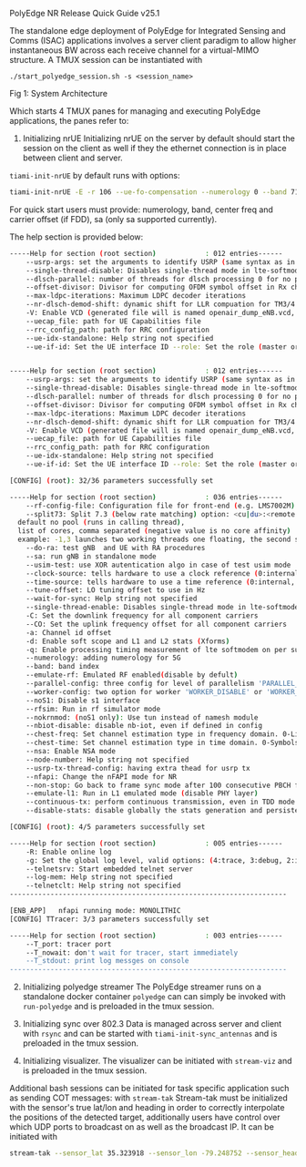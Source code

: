 PolyEdge NR Release Quick Guide v25.1

The standalone edge deployment of PolyEdge for Integrated Sensing and Comms (ISAC) applications involves a server client paradigm to allow higher instantaneous BW across each receive channel for a virtual-MIMO structure. A TMUX session can be instantiated with 

`./start_polyedge_session.sh -s <session_name>`

Fig 1: System Architecture

Which starts 4 TMUX panes for managing and executing PolyEdge applications, the panes refer to:
1. Initializing nrUE
Initializing nrUE on the server by default should start the session on the client as well if they the ethernet connection is in place between client and server.

`tiami-init-nrUE` by default runs with options:
```bash
tiami-init-nrUE -E -r 106 --ue-fo-compensation --numerology 0 --band 71 -C 622850000 --CO 46000000 --sa --nokrnmod 1 -O ../../../targets/PROJECTS/GENERIC-NR-5GC/CONF/ue.conf --clock-source 0 --time-source 0
```

For quick start users must provide: 
numerology, band, center freq and carrier offset (if FDD),  sa (only sa supported currently).

The help section is provided below:
```bash
-----Help for section (root section)        	: 012 entries------
	--usrp-args: set the arguments to identify USRP (same syntax as in UHD)
	--single-thread-disable: Disables single-thread mode in lte-softmodem
	--dlsch-parallel: number of threads for dlsch processing 0 for no parallelization
	--offset-divisor: Divisor for computing OFDM symbol offset in Rx chain (num samples in CP/<the value>). Default value is 8. To set the sample offset to 0, set this value ~ 10e6
	--max-ldpc-iterations: Maximum LDPC decoder iterations
	--nr-dlsch-demod-shift: dynamic shift for LLR compuation for TM3/4 (default 0)
	-V: Enable VCD (generated file will is named openair_dump_eNB.vcd, read it with target/RT/USER/eNB.gtkw
	--uecap_file: path for UE Capabilities file
	--rrc_config_path: path for RRC configuration
	--ue-idx-standalone: Help string not specified
	--ue-if-id: Set the UE interface ID	--role: Set the role (master or slave)--------------------------------------------------------------------


-----Help for section (root section)        	: 012 entries------
	--usrp-args: set the arguments to identify USRP (same syntax as in UHD)
	--single-thread-disable: Disables single-thread mode in lte-softmodem
	--dlsch-parallel: number of threads for dlsch processing 0 for no parallelization
	--offset-divisor: Divisor for computing OFDM symbol offset in Rx chain (num samples in CP/<the value>). Default value is 8. To set the sample offset to 0, set this value ~ 10e6
	--max-ldpc-iterations: Maximum LDPC decoder iterations
	--nr-dlsch-demod-shift: dynamic shift for LLR compuation for TM3/4 (default 0)
	-V: Enable VCD (generated file will is named openair_dump_eNB.vcd, read it with target/RT/USER/eNB.gtkw
	--uecap_file: path for UE Capabilities file
	--rrc_config_path: path for RRC configuration
	--ue-idx-standalone: Help string not specified
	--ue-if-id: Set the UE interface ID	--role: Set the role (master or slave)--------------------------------------------------------------------

[CONFIG] (root): 32/36 parameters successfully set

-----Help for section (root section)        	: 036 entries------
	--rf-config-file: Configuration file for front-end (e.g. LMS7002M)
	--split73: Split 7.3 (below rate matching) option: <cu|du>:<remote ip address>:<remote port>	--thread-pool: Thread pool configuration:
  default no pool (runs in calling thread),
  list of cores, comma separated (negative value is no core affinity)
  example: -1,3 launches two working threads one floating, the second set on core 3	--phy-test: test UE phy layer, mac disabled
	--do-ra: test gNB  and UE with RA procedures
	--sa: run gNB in standalone mode
	--usim-test: use XOR autentication algo in case of test usim mode
	--clock-source: tells hardware to use a clock reference (0:internal, 1:external, 2:gpsdo)
	--time-source: tells hardware to use a time reference (0:internal, 1:external, 2:gpsdo)
	--tune-offset: LO tuning offset to use in Hz
	--wait-for-sync: Help string not specified
	--single-thread-enable: Disables single-thread mode in lte-softmodem
	-C: Set the downlink frequency for all component carriers
	--CO: Set the uplink frequency offset for all component carriers
	-a: Channel id offset
	-d: Enable soft scope and L1 and L2 stats (Xforms)
	-q: Enable processing timing measurement of lte softmodem on per subframe basis
	--numerology: adding numerology for 5G
	--band: band index
	--emulate-rf: Emulated RF enabled(disable by defult)
	--parallel-config: three config for level of parallelism 'PARALLEL_SINGLE_THREAD', 'PARALLEL_RU_L1_SPLIT', or 'PARALLEL_RU_L1_TRX_SPLIT'
	--worker-config: two option for worker 'WORKER_DISABLE' or 'WORKER_ENABLE'
	--noS1: Disable s1 interface
	--rfsim: Run in rf simulator mode
	--nokrnmod: (noS1 only): Use tun instead of namesh module
	--nbiot-disable: disable nb-iot, even if defined in config
	--chest-freq: Set channel estimation type in frequency domain. 0-Linear interpolation (default). 1-PRB based averaging of channel estimates in frequency.
	--chest-time: Set channel estimation type in time domain. 0-Symbols take estimates of the last preceding DMRS symbol (default). 1-Symbol based averaging of channel estimates in time.
	--nsa: Enable NSA mode
	--node-number: Help string not specified
	--usrp-tx-thread-config: having extra thead for usrp tx
	--nfapi: Change the nFAPI mode for NR
	--non-stop: Go back to frame sync mode after 100 consecutive PBCH failures
	--emulate-l1: Run in L1 emulated mode (disable PHY layer)
	--continuous-tx: perform continuous transmission, even in TDD mode (to work around USRP issues)
	--disable-stats: disable globally the stats generation and persistence--------------------------------------------------------------------

[CONFIG] (root): 4/5 parameters successfully set

-----Help for section (root section)        	: 005 entries------
	-R: Enable online log
	-g: Set the global log level, valid options: (4:trace, 3:debug, 2:info, 1:warn, (0:error))
	--telnetsrv: Start embedded telnet server
	--log-mem: Help string not specified
	--telnetclt: Help string not specified
--------------------------------------------------------------------

[ENB_APP]   nfapi running mode: MONOLITHIC
[CONFIG] TTracer: 3/3 parameters successfully set

-----Help for section (root section)        	: 003 entries------
	--T_port: tracer port
	--T_nowait: don't wait for tracer, start immediately
	--T_stdout: print log messges on console
--------------------------------------------------------------------
```

2. Initializing polyedge streamer
The PolyEdge streamer runs on a standalone docker container `polyedge` can can simply be invoked with `run-polyedge`  and is preloaded in the tmux session.

3. Initializing sync over 802.3
Data is managed across server and client with `rsync` and can be started with  `tiami-init-sync_antennas` and is preloaded in the tmux session.

4. Initializing visualizer.
The visualizer can be initiated with `stream-viz` and is preloaded in the tmux session.

Additional bash sessions can be initiated for task specific application such as sending COT messages: with `stream-tak`
Stream-tak must be initialized with the sensor's true lat/lon and heading in order to correctly interpolate the positions of the detected target, additionally users have control over which UDP ports to broadcast on as well as the broadcast IP. It can be initiated with 
```bash
stream-tak --sensor_lat 35.323918 --sensor_lon -79.248752 --sensor_heading 120.0 --broadcast_ip 255.255.255.255 --tak_port 4242 --broadcast_port 6969
```



